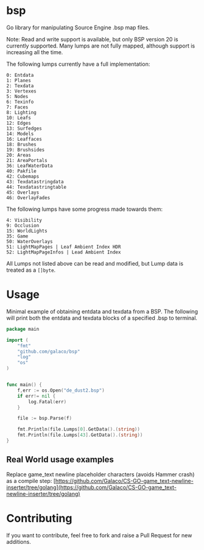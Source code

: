 # bsp
Go library for manipulating Source Engine .bsp map files.

Note:
Read and write support is available, but only BSP version 20 is currently supported. Many lumps are not fully mapped, although support is increasing all the time. 


The following lumps currently have a full implementation:

```
0: Entdata
1: Planes
2: Texdata
3: Vertexes
5: Nodes
6: Texinfo
7: Faces
8: Lighting
10: Leafs
12: Edges
13: Surfedges
14: Models
16: Leaffaces
18: Brushes
19: Brushsides
20: Areas
21: AreaPortals
36: LeafWaterData
40: Pakfile
42: Cubemaps
43: Texdatastringdata
44: Texdatastringtable
45: Overlays
46: OverlayFades
```

The following lumps have some progress made towards them:

```
4: Visibility
9: Occlusion
15: WorldLights
35: Game
50: WaterOverlays
51: LightMapPages | Leaf Ambient Index HDR
52: LightMapPageInfos | Lead Ambient Index
``` 

All Lumps not listed above can be read and modified, but Lump data is treated as a `[]byte`.

# Usage

Minimal example of obtaining entdata and texdata from a BSP. The following will print both the entdata and texdata
blocks of a specified .bsp to terminal.

```go
package main

import (
	"fmt"
	"github.com/galaco/bsp"
	"log"
	"os"
)


func main() {
	f,err := os.Open("de_dust2.bsp")
	if err!= nil {
		log.Fatal(err)
	}

	file := bsp.Parse(f)

	fmt.Println(file.Lumps[0].GetData().(string))
	fmt.Println(file.Lumps[43].GetData().(string))
}

```

## Real World usage examples
Replace game_text newline placeholder characters (avoids Hammer crash) as a compile step: [https://github.com/Galaco/CS-GO-game_text-newline-inserter/tree/golang](https://github.com/Galaco/CS-GO-game_text-newline-inserter/tree/golang)


# Contributing
If you want to contribute, feel free to fork and raise a Pull Request for new additions.
